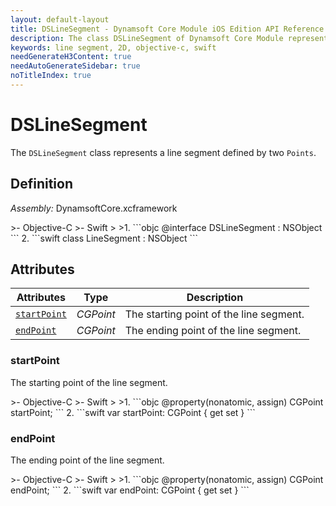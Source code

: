 ```yaml
---
layout: default-layout
title: DSLineSegment - Dynamsoft Core Module iOS Edition API Reference
description: The class DSLineSegment of Dynamsoft Core Module represents a line segment in 2D space, which contains the start point and end point of the line segment.
keywords: line segment, 2D, objective-c, swift
needGenerateH3Content: true
needAutoGenerateSidebar: true
noTitleIndex: true
---
```


# DSLineSegment

The `DSLineSegment` class represents a line segment defined by two `Points`.

## Definition

*Assembly:* DynamsoftCore.xcframework

<div class="sample-code-prefix"></div>
>- Objective-C
>- Swift
>
>1. 
```objc
@interface DSLineSegment : NSObject
```
2. 
```swift
class LineSegment : NSObject
```

## Attributes

| Attributes | Type | Description |
| ---------- | ---- | ----------- |
| [`startPoint`](#startpoint) | *CGPoint* | The starting point of the line segment. |
| [`endPoint`](#endpoint) | *CGPoint* | The ending point of the line segment. |

### startPoint

The starting point of the line segment.

<div class="sample-code-prefix"></div>
>- Objective-C
>- Swift
>
>1. 
```objc
@property(nonatomic, assign) CGPoint startPoint;
```
2. 
```swift
var startPoint: CGPoint { get set }
```

### endPoint

The ending point of the line segment.

<div class="sample-code-prefix"></div>
>- Objective-C
>- Swift
>
>1. 
```objc
@property(nonatomic, assign) CGPoint endPoint;
```
2. 
```swift
var endPoint: CGPoint { get set }
```
